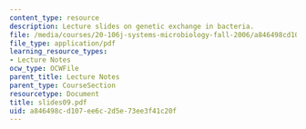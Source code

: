 ```yaml
---
content_type: resource
description: Lecture slides on genetic exchange in bacteria.
file: /media/courses/20-106j-systems-microbiology-fall-2006/a846498cd107ee6c2d5e73ee3f41c20f_slides09.pdf
file_type: application/pdf
learning_resource_types:
- Lecture Notes
ocw_type: OCWFile
parent_title: Lecture Notes
parent_type: CourseSection
resourcetype: Document
title: slides09.pdf
uid: a846498c-d107-ee6c-2d5e-73ee3f41c20f
---
```

